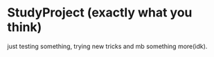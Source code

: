 # StudyProject (exactly what you think)
just testing something, trying new tricks and mb something more(idk).
